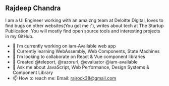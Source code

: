 ## Rajdeep Chandra

I am a UI Engineer working with an amaizng team at Deloitte Digital, loves to find bugs on other websites(You got me :'), writes about tech at The Startup Publication. You will mostly find open source tools and interesting projects in my GitHub.

- 🔭  I’m currently working on iam-Available web app 
- 🌱  Currently learning WebAssembly, Web Components, State Machines
- 👯  I’m looking to collaborate on React & Vue component libraries
- 🤔  Created @teleport, @razorurl, @evaluator @iam-available
- 💬  Ask me about JavaScript, Web Performance, Design Systems & Component Library
- 📫  How to reach me: Email: rajrock38@gmail.com
